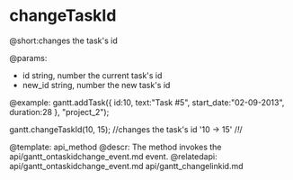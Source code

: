 changeTaskId
=============
@short:changes the task's id
	
@params: 
- id	string, number	the current task's id
- new_id	string, number	the new task's id





@example:
gantt.addTask({
    id:10,
    text:"Task #5",
    start_date:"02-09-2013",
    duration:28
}, "project_2");

gantt.changeTaskId(10, 15); //changes the task's id '10 -> 15' /*!*/


@template:	api_method
@descr:
The method invokes the api/gantt_ontaskidchange_event.md event.
@relatedapi:
	api/gantt_ontaskidchange_event.md
	api/gantt_changelinkid.md